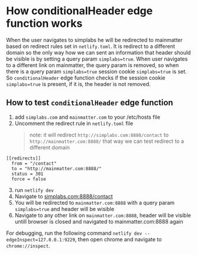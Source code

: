 # How conditionalHeader edge function works

When the user navigates to simplabs he will be redirected to mainmatter based on
redirect rules set in `netlify.toml`. It is redirect to a different domain so
the only way how we can sent an information that header should be visible is by
setting a query param `simplabs=true`. When user navigates to a different link
on mainmatter, the query param is removed, so when there is a query param
`simplabs=true` session cookie `simplabs=true` is set. So `conditionalHeader`
edge function checks if the session cookie `simplabs=true` is present, if it is,
the header is not removed.

## How to test `conditionalHeader` edge function

1. add `simplabs.com` and `mainmatter.com` to your /etc/hosts file
2. Uncomment the redirect rule in `netlify.toml` file
   > note: it will redirect `http://simplabs.com:8888/contact` to
   > `http://mainmatter.com:8888/` that way we can test redirect to a different
   > domain

```
[[redirects]]
  from = "/contact"
  to = "http://mainmatter.com:8888/"
  status = 301
  force = false
```

3. run `netlify dev`
4. Navigate to [simplabs.com:8888/contact](http://simplabs.com:8888/contact)
5. You will be redirected to `mainmatter.com:8888` with a query param
   `simplabs=true` and header will be wisible
6. Navigate to any other link on `mainmatter.com:8888`, header will be visible
   untill browser is closed and navigated to mainmatter.com:8888 again

For debugging, run the following command
`netlify dev --edgeInspect=127.0.0.1:9229`, then open chrome and navigate to
`chrome://inspect`.
